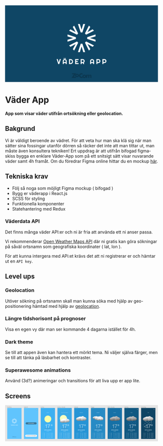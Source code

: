 ![poster](./poster.png)
# Väder App
**App som visar väder utifrån ortsökning eller geolocation.**

## Bakgrund
Vi är väldigt beroende av vädret. För att veta hur man ska klä sig när man sätter sina fossingar utanför dörren så räcker det inte att man tittar ut, man måste även konsultera tekniken! 
Ert uppdrag är att utifrån bifogad figma-skiss bygga en enklare Väder-App som på ett snitsigt sätt visar nuvarande väder samt 4h framåt. Om du föredrar Figma online hittar du en mockup [här](https://www.figma.com/file/UjdgkYeIRK0j7llidVguIN/Weather-App?node-id=0%3A1).


## Tekniska krav
- Följ så noga som möjligt Figma mockup ( bifogad )
- Bygg er väderapp i React.js
- SCSS för styling
- Funktionella komponenter
- Statehantering med Redux


### Väderdata API
Det finns många väder API:er och ni är fria att använda ett ni anser passa. 

Vi rekommenderar [Open Weather Maps API](https://home.openweathermap.org/) där ni gratis kan göra sökningar på såväl ortsnamn som geografiska koordinater ( lat, lon ). 

För att kunna intergera med APi:et krävs det att ni registrerar er och hämtar ut en ```API key```.

## Level ups

### Geolocation
Utöver sökning på ortsnamn skall man kunna söka med hjälp av geo-positionering hämtad med hjälp av [geolocation](https://www.w3schools.com/html/html5_geolocation.asp).

### Längre tidshorisont på prognoser
Visa en egen vy där man ser kommande 4 dagarna istället för 4h.

### Dark theme
Se till att appen även kan hantera ett mörkt tema. Ni väljer själva färger, men se till att tänka på läsbarhet och kontraster.

### Superawesome animations
Använd (3d?) animeringar och transitions för att liva upp er app lite.

## Screens
![screens](./screens.png)
